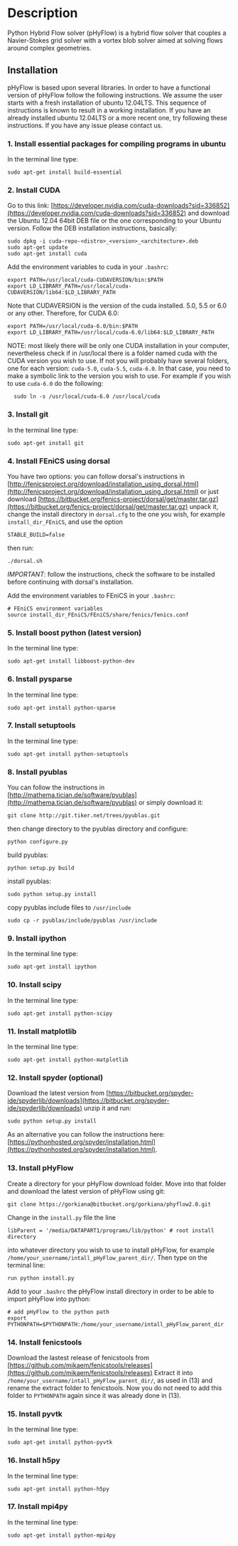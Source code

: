 # Description

Python Hybrid Flow solver (pHyFlow) is a hybrid flow solver that couples a Navier-Stokes grid solver with a vortex blob solver aimed at solving flows around complex geometries.


## Installation

pHyFlow is based upon several libraries. In order to have a functional version of
pHyFlow follow the following instructions. We assume the user
starts with a fresh installation of ubuntu 12.04LTS. This sequence of instructions
is known to result in a working installation. If you have an already installed ubuntu 12.04LTS
or a more recent one, try following these instructions. If you have any issue please contact us.


### 1. Install essential packages for compiling programs in ubuntu
In the terminal line type:

	sudo apt-get install build-essential

### 2. Install CUDA
Go to this link: [https://developer.nvidia.com/cuda-downloads?sid=336852](https://developer.nvidia.com/cuda-downloads?sid=336852) and
download the Ubuntu 12.04 64bit DEB file or the one corresponding to your Ubuntu version.
Follow the DEB installation instructions, basically:

	sudo dpkg -i cuda-repo-<distro>_<version>_<architecture>.deb
	sudo apt-get update
	sudo apt-get install cuda
	
Add the environment variables to cuda in your `.bashrc`:
	
	export PATH=/usr/local/cuda-CUDAVERSION/bin:$PATH
	export LD_LIBRARY_PATH=/usr/local/cuda-CUDAVERSION/lib64:$LD_LIBRARY_PATH

Note that CUDAVERSION is the version of the cuda installed. 5.0, 5.5 or 6.0 or any other.
Therefore, for CUDA 6.0:

	export PATH=/usr/local/cuda-6.0/bin:$PATH
	export LD_LIBRARY_PATH=/usr/local/cuda-6.0/lib64:$LD_LIBRARY_PATH

NOTE: most likely there will be only one CUDA installation in your computer, 
nevertheless check if in /usr/local there is a folder named cuda with
the CUDA version you wish to use. If not you will probably have several
folders, one for each version: `cuda-5.0`, `cuda-5.5`, `cuda-6.0`. In that case,
you need to make a symbolic link to the version you wish to use. For
example if you wish to use `cuda-6.0` do the following:
	
      sudo ln -s /usr/local/cuda-6.0 /usr/local/cuda

### 3. Install git
In the terminal line type:
	
	sudo apt-get install git

### 4. Install FEniCS using dorsal
You have two options: you can follow dorsal's instructions in [http://fenicsproject.org/download/installation_using_dorsal.html](http://fenicsproject.org/download/installation_using_dorsal.html)
or just download [https://bitbucket.org/fenics-project/dorsal/get/master.tar.gz](https://bitbucket.org/fenics-project/dorsal/get/master.tar.gz)
unpack it, change the install directory in `dorsal.cfg` to the one you wish, for example `install_dir_FEniCS`,
and use the option

	STABLE_BUILD=false

then run:

	./dorsal.sh
		
*IMPORTANT*: follow the instructions, check the software to be installed before continuing with dorsal's installation.
	
Add the environment variables to FEniCS in your `.bashrc`:
	
	# FEniCS environment variables
	source install_dir_FEniCS/FEniCS/share/fenics/fenics.conf

### 5. Install boost python (latest version)
In the terminal line type:

	sudo apt-get install libboost-python-dev

### 6. Install pysparse
In the terminal line type:

	sudo apt-get install python-sparse

### 7. Install setuptools
In the terminal line type:	
	
	sudo apt-get install python-setuptools

### 8. Install pyublas
You can follow the instructions in [http://mathema.tician.de/software/pyublas](http://mathema.tician.de/software/pyublas)
or simply download it:

	git clone http://git.tiker.net/trees/pyublas.git

then change directory to the pyublas directory and configure:

	python configure.py

build pyublas:

	python setup.py build

install pyublas:

	sudo python setup.py install
	
copy pyublas include files to `/usr/include`

	sudo cp -r pyublas/include/pyublas /usr/include

### 9. Install ipython
In the terminal line type:
	
	sudo apt-get install ipython

### 10. Install scipy
In the terminal line type:
	
	sudo apt-get install python-scipy

### 11. Install matplotlib
In the terminal line type:

	sudo apt-get install python-matplotlib

### 12. Install spyder (optional)
Download the latest version from [https://bitbucket.org/spyder-ide/spyderlib/downloads](https://bitbucket.org/spyder-ide/spyderlib/downloads) unzip it and run:

	sudo python setup.py install

As an alternative you can follow the instructions here: [https://pythonhosted.org/spyder/installation.html](https://pythonhosted.org/spyder/installation.html).

### 13. Install pHyFlow
Create a directory for your pHyFlow download folder. Move into that folder and download the latest version of pHyFlow using git:

	git clone https://gorkiana@bitbucket.org/gorkiana/phyflow2.0.git

Change in the `install.py` file the line

	libParent = '/media/DATAPART1/programs/lib/python' # root install directory

into whatever directory you wish to use to install pHyFlow, for example `/home/your_username/intall_pHyFlow_parent_dir/`. Then type on the terminal line:

	run python install.py

Add to your `.bashrc` the pHyFlow install directory in order to be able to import pHyFlow into python:
	
	# add pHyFlow to the python path                                                                                      
	export PYTHONPATH=$PYTHONPATH:/home/your_username/intall_pHyFlow_parent_dir
	

### 14. Install fenicstools
Download the lastest release of fenicstools from [https://github.com/mikaem/fenicstools/releases](https://github.com/mikaem/fenicstools/releases)
Extract it into `/home/your_username/intall_pHyFlow_parent_dir/`, as used in (13) and rename the extract folder to fenicstools. Now you do not need
to add this folder to `PYTHONPATH` again since it was already done in (13).

### 15. Install pyvtk
In the terminal line type:

	sudo apt-get install python-pyvtk

### 16. Install h5py
In the terminal line type:
	
	sudo apt-get install python-h5py

### 17. Install mpi4py
In the terminal line type:

	sudo apt-get install python-mpi4py

